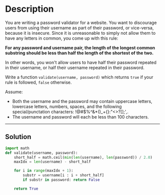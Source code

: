 # Description

You are writing a password validator for a website. You want to discourage users from using their username as part of their password, or vice-versa, because it is insecure. Since it is unreasonable to simply not allow them to have any letters in common, you come up with this rule:

**For any password and username pair, the length of the longest common substring should be less than half the length of the shortest of the two.**

In other words, you won't allow users to have half their password repeated in their username, or half their username repeated in their password.

Write a function `validate(username, password)` which returns `true` if your rule is followed, `false` otherwise.

Assume:

- Both the username and the password may contain uppercase letters, lowercase letters, numbers, spaces, and the following special/punctation characters: !@#\$%^&\*()\_+{}:"<>?[];',.
- The username and password will each be less than 100 characters.

---

## Solution

```py
import math
def validate(username, password):
    short_half = math.ceil(min(len(username), len(password)) / 2.0)
    maxIdx = len(username) - short_half

    for i in range(maxIdx + 1):
        substr = username[i : i + short_half]
        if substr in password: return False

    return True
```
